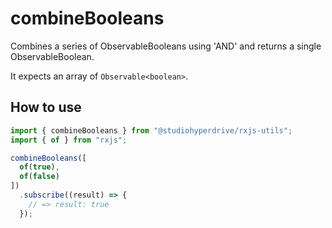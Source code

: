 # combineBooleans

Combines a series of ObservableBooleans using 'AND' and returns a single ObservableBoolean.

It expects an array of `Observable<boolean>`.

## How to use

```typescript
import { combineBooleans } from "@studiohyperdrive/rxjs-utils";
import { of } from "rxjs";

combineBooleans([
  of(true),
  of(false)
])
  .subscribe((result) => {
    // => result: true
  });
```
